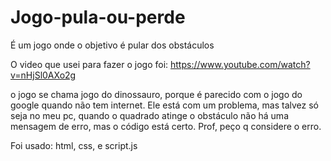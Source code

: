 # Jogo-pula-ou-perde
É um jogo onde o objetivo é pular dos obstáculos

O video que usei para fazer o jogo foi:
https://www.youtube.com/watch?v=nHjSl0AXo2g

o jogo se chama jogo do dinossauro, porque é parecido com o jogo do google quando não tem internet.
Ele está com um problema, mas talvez só seja no meu pc, quando o quadrado atinge o obstáculo não há uma mensagem de erro, mas o código está certo. Prof, peço q considere o erro.

Foi usado: html, css, e script.js

